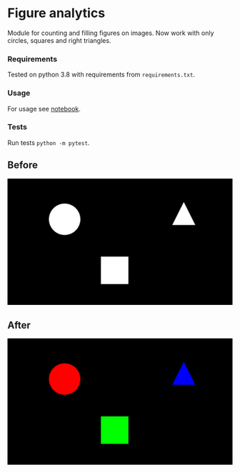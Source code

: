 # Figure analytics
Module for counting and filling figures on images.
Now work with only circles, squares and right triangles.

### Requirements
Tested on python 3.8 with requirements from `requirements.txt`.

### Usage
For usage see [notebook](notebooks/usage.ipynb).

### Tests
Run tests `python -m pytest`.

## Before

![image](data/figures.png)

## After

![image](data/filled_figures.png)